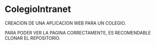 # ColegioIntranet
CREACION DE UNA APLICACION WEB PARA UN COLEGIO.

PARA PODER VER LA PAGINA CORRECTAMENTE, ES RECOMENDABLE CLONAR EL REPOSITORIO.
